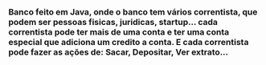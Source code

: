 ### Banco feito em Java, onde o banco tem vários correntista, que podem ser pessoas fisicas, juridicas, startup... cada correntista pode ter mais de uma conta e ter uma conta especial que adiciona um credito a conta. E cada correntista pode fazer as ações de: Sacar, Depositar, Ver extrato...
